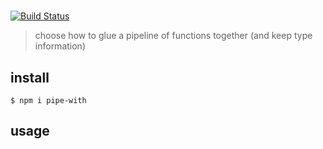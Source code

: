# 

[![Build Status](https://travis-ci.org/justinvdm/.svg?branch=master)](https://travis-ci.org/justinvdm/)

> choose how to glue a pipeline of functions together (and keep type information)


## install

```
$ npm i pipe-with
```


## usage

```js
```

